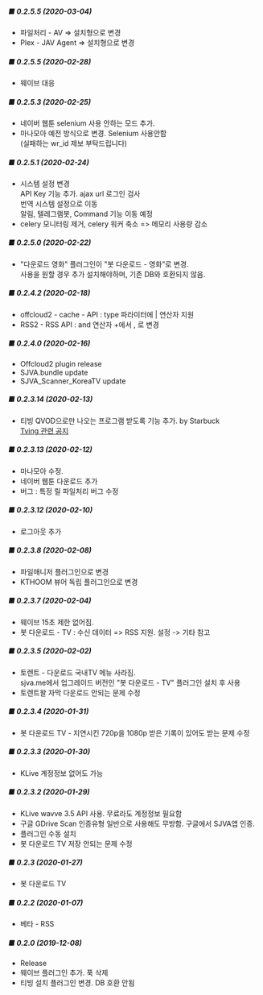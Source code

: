 ##### ■ 0.2.5.5 (2020-03-04) #####
 - 파일처리 - AV => 설치형으로 변경<br>
 - Plex - JAV Agent => 설치형으로 변경<br>

##### ■ 0.2.5.5 (2020-02-28) #####
 - 웨이브 대응<br>

##### ■ 0.2.5.3 (2020-02-25) #####
 - 네이버 웹툰 selenium 사용 안하는 모드 추가.<br>
 - 마나모아 예전 방식으로 변경. Selenium 사용안함<br>
   (실패하는 wr_id 제보 부탁드립니다)<br>


##### ■ 0.2.5.1 (2020-02-24) #####
 - 시스템 설정 변경<br>
   API Key 기능 추가. ajax url 로그인 검사<br>
   번역 시스템 설정으로 이동<br>
   알림, 텔레그램봇, Command 기능 이동 예정<br>
 - celery 모니터링 제거, celery 워커 축소 => 메모리 사용량 감소<br>
 

##### ■ 0.2.5.0 (2020-02-22) #####
 - "다운로드 영화" 플러그인이 "봇 다운로드 - 영화"로 변경.<br>
   사용을 원할 경우 추가 설치해야하며, 기존 DB와 호환되지 않음.

##### ■ 0.2.4.2 (2020-02-18) #####
 - offcloud2 - cache - API : type 파라미터에 | 연산자 지원<br>
 - RSS2 - RSS API : and 연산자 +에서 , 로 변경<br>

##### ■ 0.2.4.0 (2020-02-16) #####
 - Offcloud2 plugin release<br>
 - SJVA.bundle update<br>
 - SJVA_Scanner_KoreaTV update<br>

##### ■ 0.2.3.14 (2020-02-13) #####
 - 티빙 QVOD으로만 나오는 프로그램 받도록 기능 추가. by Starbuck<br>
  <a href='http://www.tving.com/notice/view?seq=99342'> Tving 관련 공지</a>

##### ■ 0.2.3.13 (2020-02-12) #####
 - 마나모아 수정. <br>
 - 네이버 웹툰 다운로드 추가<br>
 - 버그 : 특정 릴 파일처리 버그 수정 <br>
 
##### ■ 0.2.3.12 (2020-02-10) #####
 - 로그아웃 추가 <br>
 
##### ■ 0.2.3.8 (2020-02-08) #####
 - 파일매니저 플러그인으로 변경 <br>
 - KTHOOM 뷰어 독립 플러그인으로 변경<br>

##### ■ 0.2.3.7 (2020-02-04) #####
 - 웨이브 15초 제한 없어짐. <br>
 - 봇 다운로드 - TV : 수신 데이터 => RSS 지원. 설정 -> 기타 참고 <br>

##### ■ 0.2.3.5 (2020-02-02) #####
 - 토렌트 - 다운로드 국내TV 메뉴 사라짐.<br>
   sjva.me에서 업그레이드 버전인 "봇 다운로드 - TV" 플러그인 설치 후 사용
 - 토렌트왈 자막 다운로드 안되는 문제 수정<br>

##### ■ 0.2.3.4 (2020-01-31) #####
 - 봇 다운로드 TV - 지연시킨 720p을 1080p 받은 기록이 있어도 받는 문제 수정<br>

##### ■ 0.2.3.3 (2020-01-30) #####
 - KLive 계정정보 없어도 가능<br>
 
##### ■ 0.2.3.2 (2020-01-29) #####
 - KLive wavve 3.5 API 사용. 무료라도 계정정보 필요함<br>
 - 구글 GDrive Scan 인증유형 일반으로 사용해도 무방함. 구글에서 SJVA앱 인증.
 - 플러그인 수동 설치
 - 봇 다운로드 TV 저장 안되는 문제 수정<br>

##### ■ 0.2.3 (2020-01-27) #####
 - 봇 다운로드 TV <br>

##### ■ 0.2.2 (2020-01-07) #####
 - 베타 - RSS <br>

##### ■ 0.2.0 (2019-12-08) #####
 - Release<br>
 - 웨이브 플러그인 추가. 푹 삭제<br>
 - 티빙 설치 플러그인 변경. DB 호환 안됨<br>
